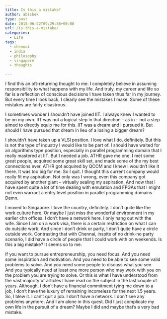 ```yaml
---
title: Is this a mistake?
author: abishek
type: post
date: 2015-06-22T09:29:58+00:00
url: /is-this-a-mistake/
categories:
  - Life
tags:
  - chennai
  - india
  - philosophy
  - singapore
  - thoughts

---
```

I find this an oft-returning thought to me. I completely believe in assuming responsibility to what happens with my life. And truly, my career and life so far is a reflection of conscious decisions I have taken thus far in my journey. But every time I look back, I clearly see the mistakes I make. Some of these mistakes are fairly disastrous.

I sometimes wonder I shouldn&#8217;t have joined IIT. I always knew I wanted to be on my own. IIT was not a logical step in that direction &#8211; as in &#8211; not a step aimed to directly equip me for this. IIT was a dream and I pursued it. But should I have pursued that dream in lieu of a losing a bigger dream?

I shouldn&#8217;t have taken up a VLSI position. I love what I do, definitely. But this is not the type of industry I would like to be part of. I should have waited for an algorithms type position, especially in parallel programming domain that I really mastered at IIT. But I needed a job. ATHR gave me one. I met some great people, acquired some great skill set, and made some of the my best connections ever. ATHR got acquired by QCOM and I knew I wouldn&#8217;t like it there. It was too big for me. So I quit. I thought this current company would really fit my aspiration. Not only was I wrong, even this company got acquired by another giant &#8211; virtually sealing my aspiration. And now that I have spent quite a lot of time dealing with emulation and FPGAs that I might not even warrant a entry level position in parallel programming domains. Damn.

I moved to Singapore. I love the country, definitely. I don&#8217;t quite like the work culture here. Or maybe I just miss the wonderful environment in my earlier chn offices. I don&#8217;t have a network here. I only hang out with the wife. Since I am on a work visa, there is a certain restriction on what I can do outside work. And since I don&#8217;t drink or party, I don&#8217;t quite have a circle outside work. Contrasting that with Chennai, inspite of no drink-no party scenario, I did have a circle of people that I could work with on weekends. Is this a big mistake? It seems so to me.

If you want to pursue entrepreneurship, you need focus. And you need some inspiration and motivation. And you need to be able to see some valid problems to solve. And you need some people to discuss what you see. And you typically need at least one more person who may work with you on the problem you are trying to solve. Or this is what I have understood from the vast majority of articles I have read on the subject in the last couple of years. Although, I don&#8217;t have a financial commitment tying me down to a job, I don&#8217;t have the luxury of remaining incomeless for the next 1.5 years. So, I blew it. I can&#8217;t quit a job. I don&#8217;t have a network. I don&#8217;t see any problems anymore. And I am alone in this quest. Did I just complicate my own life in the pursuit of a dream? Maybe I did and maybe that&#8217;s a very bad mistake.

&nbsp;